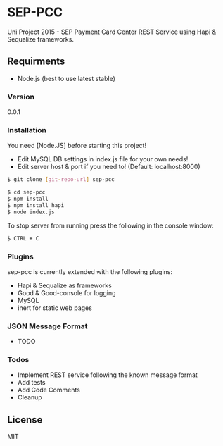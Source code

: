# SEP-PCC

Uni Project 2015 - SEP Payment Card Center REST Service using Hapi & Sequalize frameworks.

## Requirments
  - Node.js (best to use latest stable)

### Version
0.0.1

### Installation

You need [Node.JS] before starting this project!
* Edit MySQL DB settings in index.js file for your own needs!
* Edit server host & port if you need to! (Default: localhost:8000)

```sh
$ git clone [git-repo-url] sep-pcc
```

```sh
$ cd sep-pcc
$ npm install
$ npm install hapi
$ node index.js
```
To stop server from running press the following in the console window:
```sh
$ CTRL + C
```

### Plugins

sep-pcc is currently extended with the following plugins:

* Hapi & Sequalize as frameworks
* Good & Good-console for logging
* MySQL
* inert for static web pages

### JSON Message Format
- TODO


### Todos

 - Implement REST service following the known message format
 - Add tests
 - Add Code Comments
 - Cleanup

License
----

MIT



